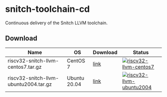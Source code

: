 # snitch-toolchain-cd

Continuous delivery of the Snitch LLVM toolchain.

## Download

| Name | OS | Download | Status |
|------|----|------|--------|
| riscv32-snitch-llvm-centos7.tar.gz | CentOS 7 | [link](https://sourceforge.net/projects/snitch-llvm/files/nightly/riscv32-snitch-llvm-centos7.tar.gz/download) | [![riscv32-llvm-centos7](https://github.com/pulp-platform/snitch-toolchain-cd/actions/workflows/riscv32-llvm-centos7.yml/badge.svg)](https://github.com/pulp-platform/snitch-toolchain-cd/actions/workflows/riscv32-llvm-centos7.yml) |
| riscv32-snitch-llvm-ubuntu2004.tar.gz | Ubuntu 20.04 | [link](https://sourceforge.net/projects/snitch-llvm/files/nightly/riscv32-snitch-llvm-ubuntu2004.tar.gz/download) | [![riscv32-llvm-ubuntu2004](https://github.com/pulp-platform/snitch-toolchain-cd/actions/workflows/riscv32-llvm-ubuntu2004.yml/badge.svg)](https://github.com/pulp-platform/snitch-toolchain-cd/actions/workflows/riscv32-llvm-ubuntu2004.yml) |
